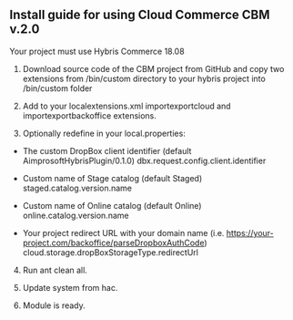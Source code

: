 ## Install guide for using Cloud Commerce CBM v.2.0

Your project must use Hybris Commerce 18.08

1. Download source code of the CBM project from GitHub and copy two extensions from /bin/custom directory to your hybris project into /bin/custom folder

2. Add to your localextensions.xml importexportcloud and importexportbackoffice extensions. 

3. Optionally redefine in your local.properties:

- The custom DropBox client identifier (default AimprosoftHybrisPlugin/0.1.0)
dbx.request.config.client.identifier

- Custom name of Stage catalog (default Staged)
staged.catalog.version.name

- Custom name of Online catalog (default Online)
online.catalog.version.name

- Your project redirect URL with your domain name (i.e. https://your-project.com/backoffice/parseDropboxAuthCode)
cloud.storage.dropBoxStorageType.redirectUrl		

4. Run ant clean all.

5. Update system from hac.

6. Module is ready.
